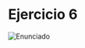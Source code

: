 # Ejercicio 6

![Enunciado](https://github.com/Lukas-De-Angelis-Riva/Estructura-Assembly/blob/master/Ejercicio06/Enunciado.JPG)